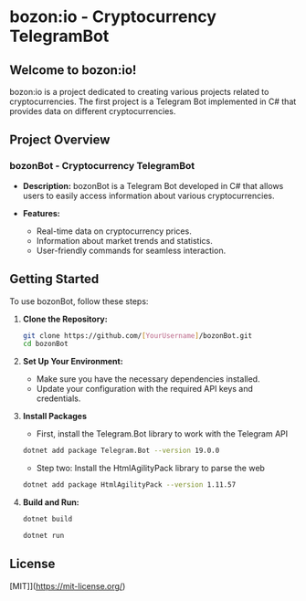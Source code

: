 # bozon:io - Cryptocurrency TelegramBot

## Welcome to bozon:io!

bozon:io is a project dedicated to creating various projects related to cryptocurrencies. The first project is a Telegram Bot implemented in C# that provides data on different cryptocurrencies.

## Project Overview

### bozonBot - Cryptocurrency TelegramBot

- **Description:** bozonBot is a Telegram Bot developed in C# that allows users to easily access information about various cryptocurrencies.

- **Features:**
  - Real-time data on cryptocurrency prices.
  - Information about market trends and statistics.
  - User-friendly commands for seamless interaction.

## Getting Started

To use bozonBot, follow these steps:

1. **Clone the Repository:**
   ```bash
   git clone https://github.com/[YourUsername]/bozonBot.git
   cd bozonBot
   ```
2. **Set Up Your Environment:**
   - Make sure you have the necessary dependencies installed.
   - Update your configuration with the required API keys and credentials.
3. **Install Packages**
   - First, install the Telegram.Bot library to work with the Telegram API
   ```bash
   dotnet add package Telegram.Bot --version 19.0.0
   ```
   - Step two: Install the HtmlAgilityPack library to parse the web
   ```bash
   dotnet add package HtmlAgilityPack --version 1.11.57
   ```

4. **Build and Run:**
   ```bash
   dotnet build 
   ```
   ```bash
   dotnet run
   ```
## License

[MIT]](https://mit-license.org/)